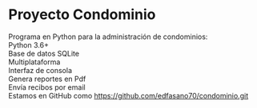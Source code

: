 # Proyecto Condominio
Programa en Python para la administración de condominios: <br>
	Python 3.6+<br>
	Base de datos SQLite<br>
	Multiplataforma<br>
	Interfaz de consola<br>
	Genera reportes en Pdf<br>
	Envía recibos por email<br>
	Estamos en GitHub como https://github.com/edfasano70/condominio.git
